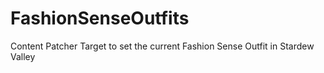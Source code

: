 # FashionSenseOutfits
 Content Patcher Target to set the current Fashion Sense Outfit in Stardew Valley
